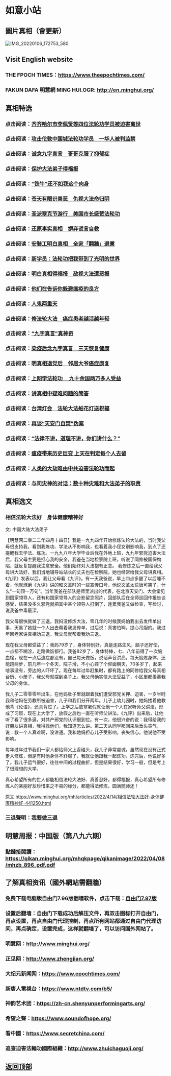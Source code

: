 # 如意小站

## 圖片真相（會更新）

![IMG_20220106_172753_580](https://user-images.githubusercontent.com/79625284/163359560-f9163833-ae85-46bb-84b3-225e5b47df9a.jpg)

## Visit English website

### THE FPOCH TIMES：https://www.theepochtimes.com/

### FAKUN DAFA 明慧網 MING HUI.OGR: http://en.minghui.org/

## 真相特选

### 点击阅读：[齐齐哈尔市李佩贤等四位法轮功学员被迫害离世](https://github.com/pinhe91/tzpaflg/tree/main)

### 点击阅读：[攻击伦敦中国城法轮功学员　一华人被判监禁](https://github.com/pinhe91/erzb/tree/main)

### 点击阅读：[诚念九字真言　哥哥克服了抑郁症](https://github.com/pinhe91/jzzyh/tree/main)

### 点击阅读：[保护大法弟子得福报](https://github.com/pinhe91/zxdzs/tree/main)

### 点击阅读：[“铁牛”还不如我这个肉身](https://github.com/pinhe91/hsfbm/tree/main)

### 点击阅读：[苍天有眼识善恶　仇视大法命归阴](https://github.com/pinhe91/chdfzeb/tree/main)

### 点击阅读：[圣派翠克节游行　美国市长盛赞法轮功](https://github.com/pinhe91/gwzcflg/tree/main)

### 点击阅读：[还原事实真相　摒弃谎言自救](https://github.com/pinhe91/phflgyz/tree/main)

### 点击阅读：[安裝工明白真相　全家「翻牆」退黨](https://github.com/pinhe91/stbpay/tree/main)

### 点击阅读：[新学员：法轮功把我带到了光明的世界](https://github.com/pinhe91/flggwgm/tree/main)

### 点击阅读：[明白真相得福报　敌视大法遭恶报](https://github.com/pinhe91/mzxdjd/tree/main)

### 点击阅读：[他们在告诉你躲避瘟疫的良方](https://github.com/pinhe91/bwylf/tree/main)

### 点击阅读：[人鬼两重天](https://github.com/pinhe91/xdfcs/tree/main)

### 点击阅读：[修法轮大法　癌症患者越活越年轻](https://github.com/pinhe91/xdfh/tree/main)

### 点击阅读：[“九字真言”真神奇](https://github.com/pinhe91/njzzyh/tree/main)

### 点击阅读：[染疫后念九字真言　三天恢复健康](https://github.com/pinhe91/rynjzzyh/tree/main)

### 点击阅读：[明真相退党后　邻居大爷癌症康复](https://github.com/pinhe91/stbpa/tree/main)

### 点击阅读：[上网学法轮功 　九十余国两万多人受益](https://github.com/pinhe91/jcxw5/tree/main)

### 点击阅读：[讲真相中疑难问题的简答](https://github.com/pinhe91/jcxw3/tree/main)

### 点击阅读：[台湾灯会　法轮大法船花灯送祝福](https://github.com/pinhe91/dfhcjsr/tree/main) 

### 点击阅读：[再谈“天安门自焚”伪案](https://github.com/pinhe91/whjm/tree/main)

### 点击阅读：[“法律不讲，道理不讲，你们讲什么？”](https://github.com/pinhe91/jlxe/tree/main)

### 点击阅读：[瘟疫带来历史巨变 上天在判定每个人去留](https://github.com/pinhe91/jcxw2/blob/main/README.md)

### 点击阅读：[人类的大劫难由中共迫害法轮功而起](https://github.com/pinhe91/jcxw4/tree/main) 

### 点击阅读：[与司灾神的对话：数十种灾难和大法弟子的职责](https://github.com/pinhe91/jcxw1/tree/main) 

## 真相选文

### 相信法轮大法好　身体健康精神好

文: 中国大陆大法弟子 

【明慧网二零二二年四月十四日】我是一九九四年开始修炼法轮大法的，当时我父母很支持我，看到我炼功、学法从不影响我，也看着我小侄女别影响我，到点了还提醒我去学法、炼功。一九九八年大学毕业后我在外地上班，九九年邪党迫害大法后，我父母主要是担心我的安全，我爸在当地检察院上班，听说了同修被国保构陷，就反复提醒我注意安全。他们始终对大法抱有正念。
我修炼之后一直给我父母讲大法好，我们当地辅导站站长的丈夫也在检察院，她也经常给我父母讲真相。《九评》发表以后，我让父母看《九评》。有一天我爸说，早上四点多醒了以后睡不着，他就琢磨《九评》讲的和文革时的一些宣传口号，他说文革太荒唐可笑了，什么“一句顶一万句”。当年我爸在部队是师里派出的代表，在北京天安门、大会堂见到国家领导人，还有和国家领导人的合影留念照片，回部队后在全师巡回作报告谈感受，结果没多久邪党就把其中某个领导人打倒了，连累我爸又做检查，写检讨，说我爸中毒最深。

我父母很快就做了三退，我妈没修炼大法，零几年的时候我妈怕我出去发传单出事，天黑了她就一个人出去帮着我发传单，过后说：真害怕啊，提心吊胆的。我过年回老家讲真相劝三退，我父母就帮着我劝三退。

现在我父母都受益了：我妈79岁了，身体特别好，真是走路生风，脑子还好使，一点都不糊涂，走路做饭都行。我爸82岁了，身体特棒，七、八年前得了一次脑血栓，现在一点后遗症都没有，自己每天做饭，说话声音洪亮，每天锻炼身体，还能跑两步，前几年一个冬天，院子滑，不小心摔了个仰面朝天，70多岁了，起来啥事没有，旁边的人吓坏了。现在每年过年赶集时，都有路上的同修给我父母真相台历、小册子，我父母就摆到桌子上。我父母确实信大法受益了，小区里都羡慕我父母的身体。

我儿子二零零零年出生，在他妈肚子里就跟着我们遭受邪党关押、迫害，一岁半时我和他妈在劳教所被迫害，儿子和我们分开两年。儿子上幼儿园时，她妈搂着他教他背《论语》，还真背过了。上学之后放寒暑假就让他一个人在家听师父讲法，形成了习惯，现在上大学了，放假之后也一直在听师父讲法。《九评》出来后，让他听了看了很多遍，对共产邪党的认识很到位。有一次，他很兴奋的说：我得给我的好朋友讲真相，我得救他们，我知道怎么讲。第二天从同学那回来后垂头丧气，说：救一个人真难啊，没讲通。我和她妈担心儿子受影响，丧失信心。他说他不受影响。

每年过年过节我们一家人都给师父上香磕头，我儿子非常虔诚，虽然现在没有正式走入修炼，但是有时他身体不舒服了，我就让他跟我一起炼功，炼完后，他说好多了。我儿子运气很好，往往中间的过程曲折，但是结果很好，学习一般，但是考上了很理想的大学。

真心希望所有的世人都能相信法轮大法好、真善忍好，都得福报，真心希望所有修炼人的亲朋好友珍惜来之不易的缘分，都能得法修炼，圆满随师还！

原文 https://www.minghui.org/mh/articles/2022/4/14/相信法轮大法好-身体健康精神好-441250.html

### 三退聲明：[我要做三退](https://tuidang.epochtimes.com/)

## 明慧周报：中国版（第八九六期）

### 點鏈接閱讀：https://qikan.minghui.org/mhqkpage/qikanimage/2022/04/08/mhzb_896_pdf.pdf

## 了解真相资讯（國外網站需翻牆）

### 免费下载电脑版自由门7.96版翻墙软件，点击下载：[自由门7.97版](https://github.com/pinhe91/tuiguang/files/6839679/fg797r.zip)

### 设置后翻墙：自由门下载成功后解压文件，再双击图标打开自由门，再点设置，再点自由门代理控制，再点所有网站都通过自由门代理访问，再点确定，设置完成，这样就翻墙了，可以访问国外网站了。

### 明慧网：http://www.minghui.org/

### 正见网：http://www.zhengjian.org/

### 大纪元新闻网：https://www.epochtimes.com/

### 新唐人電視台：https://www.ntdtv.com/b5/

### 神韵艺术团：https://zh-cn.shenyunperformingarts.org/

### 希望之聲：https://www.soundofhope.org/

### 看中國：https://www.secretchina.com/

### 追查迫害法輪功國際組織：http://www.zhuichaguoji.org/

## [返回顶部](https://git.io/Js3EY)
